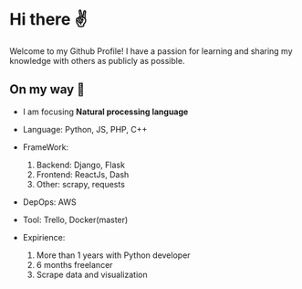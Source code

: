 # Hi there :v:
Welcome to my Github Profile!
I have a passion for learning and sharing my knowledge with others as publicly as possible.
## On my way :running:
- I am focusing **Natural processing language**
- Language: Python, JS, PHP, C++
- FrameWork: 
  1.  Backend: Django, Flask
  2.  Frontend: ReactJs, Dash
  3.  Other: scrapy, requests
- DepOps: AWS
- Tool: Trello, Docker(master)

- Expirience:
  1.  More than 1 years with Python developer
  2.  6 months freelancer
  3.  Scrape data and visualization
